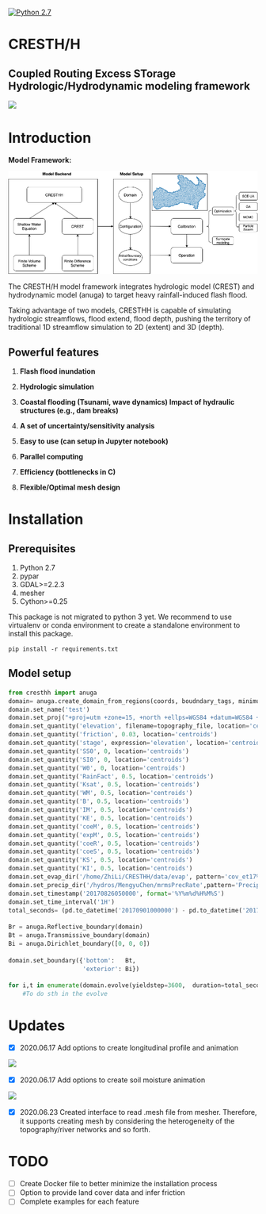 [![Python 2.7](https://img.shields.io/badge/python-2.7-blue.svg)](https://www.python.org/downloads/release/python-275/)

# CRESTH/H

## Coupled Routing Excess STorage Hydrologic/Hydrodynamic modeling framework

<img src="img/myanimation.gif">

# Introduction

**Model Framework:**

<img src="img/CRESTHH.png">

The CRESTH/H model framework integrates hydrologic model (CREST) and hydrodynamic model (anuga) to target heavy rainfall-induced flash flood.

Taking advantage of two models, CRESTHH is capable of simulating hydrologic streamflows, flood extend, flood depth, pushing the territory of traditional 1D streamflow simulation to 2D (extent) and 3D (depth).

## Powerful features

1. __Flash flood inundation__

2. __Hydrologic simulation__

3. __Coastal flooding (Tsunami, wave dynamics)
Impact of hydraulic structures (e.g., dam breaks)__

4. __A set of uncertainty/sensitivity analysis__

5. __Easy to use (can setup in Jupyter notebook)__

6. __Parallel computing__

7. __Efficiency (bottlenecks in C)__

8. __Flexible/Optimal mesh design__

# Installation

## Prerequisites

1. Python 2.7
2. pypar
3. GDAL>=2.2.3
4. mesher
5. Cython>=0.25

This package is not migrated to python 3 yet. We recommend to use virtualenv or conda environment to create a standalone environment to install this package.

```
pip install -r requirements.txt
```
## Model setup

```python
from cresthh import anuga
domain= anuga.create_domain_from_regions(coords, boudndary_tags, minimum_triangle_area)
domain.set_name('test')
domain.set_proj("+proj=utm +zone=15, +north +ellps=WGS84 +datum=WGS84 +units=m +no_defs")   #define projection of forcing data
domain.set_quantity('elevation', filename=topography_file, location='centroids') # Use function for elevation
domain.set_quantity('friction', 0.03, location='centroids')                        # Constant friction 
domain.set_quantity('stage', expression='elevation', location='centroids')         # Dry Bed 
domain.set_quantity('SS0', 0, location='centroids')
domain.set_quantity('SI0', 0, location='centroids')
domain.set_quantity('W0', 0, location='centroids')
domain.set_quantity('RainFact', 0.5, location='centroids')
domain.set_quantity('Ksat', 0.5, location='centroids')
domain.set_quantity('WM', 0.5, location='centroids')
domain.set_quantity('B', 0.5, location='centroids')
domain.set_quantity('IM', 0.5, location='centroids')
domain.set_quantity('KE', 0.5, location='centroids')
domain.set_quantity('coeM', 0.5, location='centroids')
domain.set_quantity('expM', 0.5, location='centroids')
domain.set_quantity('coeR', 0.5, location='centroids')
domain.set_quantity('coeS', 0.5, location='centroids')
domain.set_quantity('KS', 0.5, location='centroids')
domain.set_quantity('KI', 0.5, location='centroids')
domain.set_evap_dir('/home/ZhiLi/CRESTHH/data/evap', pattern='cov_et17%m%d.asc.tif', freq='1D')
domain.set_precip_dir('/hydros/MengyuChen/mrmsPrecRate',pattern='PrecipRate_00.00_%Y%m%d-%H%M00.grib2-var0-z0.tif', freq='1H')
domain.set_timestamp('20170826050000', format='%Y%m%d%H%M%S')
domain.set_time_interval('1H')
total_seconds= (pd.to_datetime('20170901000000') - pd.to_datetime('20170826050000')).total_seconds()

Br = anuga.Reflective_boundary(domain)
Bt = anuga.Transmissive_boundary(domain)
Bi = anuga.Dirichlet_boundary([0, 0, 0]) 

domain.set_boundary({'bottom':   Bt,
                     'exterior': Bi})

for i,t in enumerate(domain.evolve(yieldstep=3600,  duration=total_seconds)):
    #To do sth in the evolve
```
# Updates

- [x] 2020.06.17 Add options to create longitudinal profile and animation

<img src="img/channel.gif">

- [x] 2020.06.17 Add options to create soil moisture animation

<img src="img/soilmoisture.gif">

- [x] 2020.06.23 Created interface to read .mesh file from mesher. Therefore, it supports creating mesh by considering the heterogeneity of the topography/river networks and so forth.

# TODO

- [ ] Create Docker file to better minimize the installation process
- [ ] Option to provide land cover data and infer friction
- [ ] Complete examples for each feature